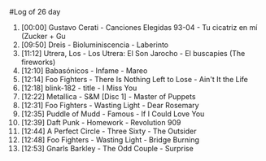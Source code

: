 #Log of 26 day

1. [00:00] Gustavo Cerati - Canciones Elegidas 93-04 - Tu cicatriz en mí (Zucker + Gu
1. [09:50] Dreis - Bioluminiscencia - Laberinto
1. [11:12] Utrera, Los - Los Utrera: El Son Jarocho - El buscapies (The fireworks)
1. [12:10] Babasónicos - Infame - Mareo
1. [12:14] Foo Fighters - There Is Nothing Left to Lose - Ain't It the Life
1. [12:18] blink-182 - title - I Miss You
1. [12:22] Metallica - S&M [Disc 1] - Master of Puppets
1. [12:31] Foo Fighters - Wasting Light - Dear Rosemary
1. [12:35] Puddle of Mudd - Famous - If I Could Love You
1. [12:39] Daft Punk - Homework - Revolution 909
1. [12:44] A Perfect Circle - Three Sixty - The Outsider
1. [12:48] Foo Fighters - Wasting Light - Bridge Burning
1. [12:53] Gnarls Barkley - The Odd Couple - Surprise
